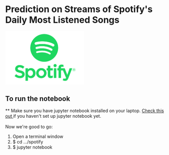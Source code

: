 # Prediction on Streams of Spotify's Daily Most Listened Songs
<img src='./spotify/Spotify.jpg' width=250>

## To run the notebook

** Make sure you have jupyter notebook installed on your laptop. <a href='https://jupyter.readthedocs.io/en/latest/install.html'>Check this out </a> 
if you haven't set up jupyter notebook yet.<br><br>
Now we're good to go:
<ol>
<li> Open a terminal window</li>
<li> $ cd .../spotify</li>
<li> $ jupyter notebook</li>
<ol>
